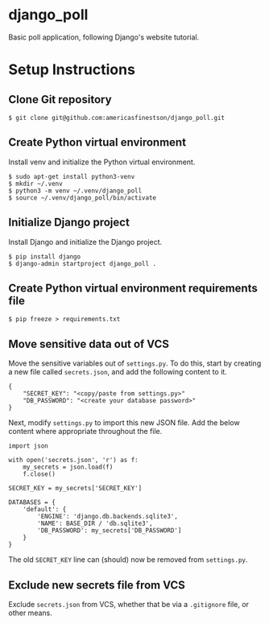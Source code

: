 # django_poll
Basic poll application, following Django's website tutorial.

# Setup Instructions

## Clone Git repository

```
$ git clone git@github.com:americasfinestson/django_poll.git
```

## Create Python virtual environment

Install venv and initialize the Python virtual environment.
```
$ sudo apt-get install python3-venv
$ mkdir ~/.venv
$ python3 -m venv ~/.venv/django_poll
$ source ~/.venv/django_poll/bin/activate
```

## Initialize Django project

Install Django and initialize the Django project.
```
$ pip install django
$ django-admin startproject django_poll .
```

## Create Python virtual environment requirements file
```
$ pip freeze > requirements.txt
```

## Move sensitive data out of VCS

Move the sensitive variables out of ```settings.py```. To do this, start by creating a new file called ```secrets.json```, and add the following content to it.
```
{
    "SECRET_KEY": "<copy/paste from settings.py>"
    "DB_PASSWORD": "<create your database password>"
}
```

Next, modify ```settings.py``` to import this new JSON file. Add the below content where appropriate throughout the file.

```
import json

with open('secrets.json', 'r') as f:
    my_secrets = json.load(f)
    f.close()
    
SECRET_KEY = my_secrets['SECRET_KEY']

DATABASES = {
    'default': {
        'ENGINE': 'django.db.backends.sqlite3',
        'NAME': BASE_DIR / 'db.sqlite3',
        'DB_PASSWORD': my_secrets['DB_PASSWORD']
    }
}
```

The old ```SECRET_KEY``` line can (should) now be removed from ```settings.py```.

## Exclude new secrets file from VCS
Exclude ```secrets.json``` from VCS, whether that be via a ```.gitignore``` file, or other means.

